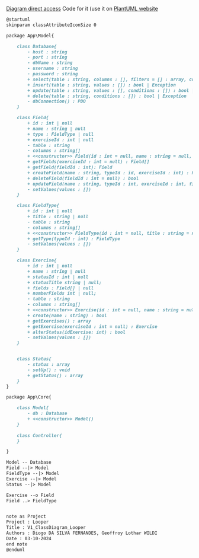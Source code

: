 [Diagram direct access](https://www.plantuml.com/plantuml/uml/jLRVJzim47xtNt6FgTQYmlOqVeYkBLCbnj3AsCCs8JUvbWpNZco7qHN-zpbEN2vBMtKJGoYK-_7TT-Vlt9mQoxNDvuAPkrHcNFCvn88RqxDMfvFSuYXMSfp-GkWobl7uZiyGUbdsxODAK2mP0u0o0mRSyWatk6HG_NJWLXaBRy4uC3aZzapfjVPaSi7dkCwJ6zHoWozpvNygdJHzhy2WmDX6Zffupcr3h4G-byPPldvlmpGL5hM1O_UVCt6j-QA8oQLrjgupfTAsGKsd1kiMdQ1-jwWItQFbdwH-AXtnPlrxBd8qgvI9KW8UOVWGOsPJ9Gb0dYNSuZQ0WgbCqY9l9yG41JOHTmAX9zLNKc9ScACYzdBmqRkVg2REKXJ9aeuZAKVdK6Kk1F7K3hVfjelCkKl0A_Uv6O4FgEFKu6X3YGxKEoQEe8RWgftWqL6ifBFdiLNwvAIa4AqQEVPLsdN-mUffZ_uC9KofeqMApj3wEYRQ51o6uRWsqw9fyGmfhIgK1COQkSKojiQSKawQL5TbuT6heo6hPdd2cAGGRMzduG0eZM3PgK873DfhloaHtRYcK5UwsasiDhL4IVzDQO5KKsrr0ki5v3Ff75jqWVvXICFg55vaeOtbDZU1sYR_LT5d7UEG17aLcETLMCCYdqzGbxj42Xs--665uUnuCv3-gO8RArhV2w9mSj2Xj8bQuTjhVS2sooJ4a4mkBEgnv-cw2W4-yMzNZSgeH5pIL6yXt0dcvyntTQ_IfDvK2KDQBYizrTzJ-ahZabQlNbpeDvb322ylMmxO9qQXeU99KFjAMgs4GBqC7RjVdmATpZEy5wApF5PuRBMFr1X6JMrbkzH2mrIv0HN-tXwvF1XZKba4Rk1IgnyOMrRzTNsVAvMXPbVLTNAzVzCl-XcaVARv_APozt9xgxGfvfIgcO913yQZy-iUd0q_NVGk1iDn6zwZcawrMZX8UyirV1cT3qRCDLxWTbztzhkTW-x16uOoWO8FEtMVyhdu3G00)
Code for it (use it on [PlantUML website](http://www.plantuml.com/plantuml/uml/)
```md
@startuml
skinparam classAttributeIconSize 0

package App\Model{

    class Database{
        - host : string
        - port : string
        - dbName : string
        - username : string
        - password : string
        + select(table : string, columns : [], filters = [] : array, count = 0 : int, offset = 0 : int, orderBy = [] : []) : []
        + insert(table : string, values : []) : bool | Exception
        + update(table : string, values : [], conditions : []) : bool | Exception
        + delete(table : string, conditions : []) : bool | Exception
        - dbConnection() : PDO
    }

    class Field{
        + id : int | null
        + name : string | null
        + type : FieldType | null
        + exerciseId : int | null
        - table : string
        - columns : string[]
        + <<constructor>> Field(id : int = null, name : string = null, typeId : int = null, exerciseId : int = null)
        + getFields(exerciseId : int = null) : Field[]
        + getField(fieldId : int): Field
        + createField(name : string, typeId : id, exerciseId : int) : Field | bool
        + deleteField(fieldId : int = null) : bool
        + updateField(name : string, typeId : int, exerciseId : int, fieldId : int = null) : bool
        - setValues(values : [])
    }

    class FieldType{
        + id : int | null
        + title : string | null
        - table : string
        - columns : string[]
        + <<constructor>> FieldType(id : int = null, title : string = null)
        + getType(typeId : int) : FieldType
        - setValues(values : [])
    }

    class Exercise{
        + id : int | null
        + name : string | null
        + statusId : int | null
        + statusTitle string | null;
        + fields : Field[] | null
        + numberFields int | null;
        - table : string
        - columns : string[]
        + <<constructor>> Exercise(id : int = null, name : string = null, statusId : int = null)
        + create(name : string) : bool
        + getExercises() : array
        + getExercise(exerciseId : int = null) : Exercise
        + alterStatus(idExercise: int) : bool
        - setValues(values : [])
    }


    class Status{
        - status : array
        - setUp() : void
        + getStatus() : array
    }
}

package App\Core{

    class Model{
        - db : Database
        + <<constructor>> Model()
    }
    
    class Controller{
    }

}

Model -- Database
Field --|> Model
FieldType --|> Model
Exercise --|> Model
Status --|> Model

Exercise --o Field
Field ..> FieldType


note as Project
Project : Looper
Title : V1_ClassDiagram_Looper
Authors : Diogo DA SILVA FERNANDES, Geoffroy Lothar WILDI
Date : 03-10-2024
end note
@enduml
```